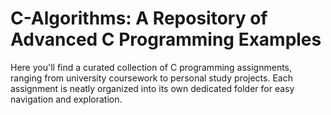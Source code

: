 # C-Algorithms: A Repository of Advanced C Programming Examples
Here you'll find a curated collection of C programming assignments, ranging from university coursework to personal study projects. Each assignment is neatly organized into its own dedicated folder for easy navigation and exploration.
